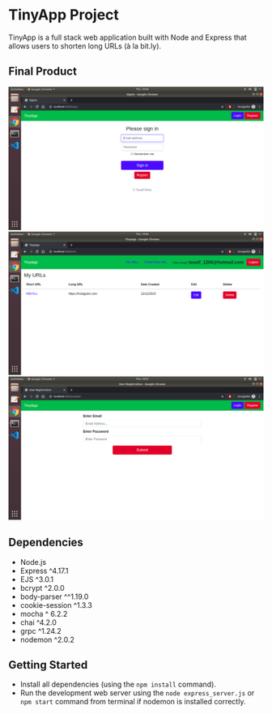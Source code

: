 # TinyApp Project

TinyApp is a full stack web application built with Node and Express that allows users to shorten long URLs (à la bit.ly).

## Final Product

!["Login Page"](https://github.com/tausvels/tinyapp/blob/master/docs/login-page.png?raw=true)
!["url page showing urs in list"](https://github.com/tausvels/tinyapp/blob/master/docs/url-page(url-list).png?raw=true)
!["Registration Page"](https://github.com/tausvels/tinyapp/blob/master/docs/registration-page.png?raw=true)

## Dependencies

- Node.js
- Express ^4.17.1
- EJS ^3.0.1
- bcrypt ^2.0.0
- body-parser ^^1.19.0
- cookie-session ^1.3.3
- mocha ^ 6.2.2
- chai ^4.2.0
- grpc ^1.24.2
- nodemon ^2.0.2

## Getting Started

- Install all dependencies (using the `npm install` command).
- Run the development web server using the `node express_server.js` or `npm start` command from terminal if nodemon is installed correctly.
